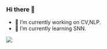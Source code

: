 ### Hi there 👋
- 🔭 I’m currently working on CV,NLP.
- 🌱 I’m currently learning SNN.

![](https://github-readme-stats.vercel.app/api?username=menalenoe&show_icons=true&theme=transparent)

